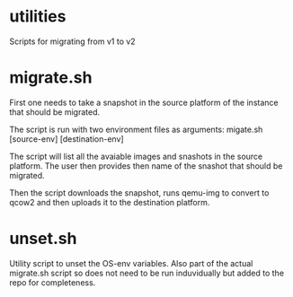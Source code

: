 # utilities
Scripts for migrating from v1 to v2

# migrate.sh
First one needs to take a snapshot in the source platform of the instance that should be migrated.

The script is run with two environment files as arguments:
migate.sh [source-env] [destination-env]

The script will list all the avaiable images and snashots in the source platform. The user then provides then name of the snashot that should be migrated.

Then the script downloads the snapshot, runs qemu-img to convert to qcow2 and then uploads it to the destination platform.

# unset.sh
Utility script to unset the OS-env variables. Also part of the actual migrate.sh script so does not need to be run induvidually but added to the repo for completeness.
